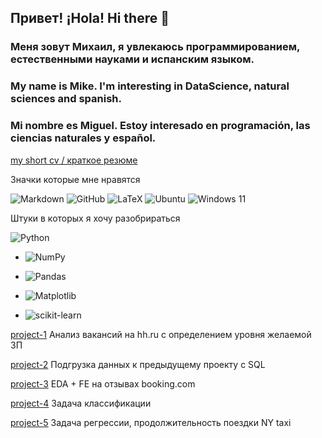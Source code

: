 ## Привет! ¡Hola! Hi there 👋

### Меня зовут Михаил, я увлекаюсь программированием, естественными науками и испанским языком.

### My name is Mike. I'm interesting in DataScience, natural sciences and spanish.

### Mi nombre es Miguel. Estoy interesado en programación, las ciencias naturales y español.

[my short cv / краткое резюме](https://github.com/hoittoken/hoittoken/blob/506e3b77f6d6793e0b903d42ede6ed628b194da2/cv_Aubakirov.pdf)

Значки которые мне нравятся

![Markdown](https://img.shields.io/badge/markdown-%23000000.svg?style=for-the-badge&logo=markdown&logoColor=white)
![GitHub](https://img.shields.io/badge/github-%23121011.svg?style=for-the-badge&logo=github&logoColor=white)
![LaTeX](https://img.shields.io/badge/latex-%23008080.svg?style=for-the-badge&logo=latex&logoColor=white)
![Ubuntu](https://img.shields.io/badge/Ubuntu-E95420?style=for-the-badge&logo=ubuntu&logoColor=white)
![Windows 11](https://img.shields.io/badge/Windows%2011-%230079d5.svg?style=for-the-badge&logo=Windows%2011&logoColor=white)


Штуки в которых я хочу разобрираться

![Python](https://img.shields.io/badge/python-3670A0?style=for-the-badge&logo=python&logoColor=ffdd54)
 
 * ![NumPy](https://img.shields.io/badge/numpy-%23013243.svg?style=for-the-badge&logo=numpy&logoColor=white)
 * ![Pandas](https://img.shields.io/badge/pandas-%23150458.svg?style=for-the-badge&logo=pandas&logoColor=white)
 * ![Matplotlib](https://img.shields.io/badge/Matplotlib-%23ffffff.svg?style=for-the-badge&logo=Matplotlib&logoColor=black)

 * ![scikit-learn](https://img.shields.io/badge/scikit--learn-%23F7931E.svg?style=for-the-badge&logo=scikit-learn&logoColor=white)


[project-1](https://github.com/hoittoken/Python/tree/master/Py/Projects/project_1) Анализ вакансий на hh.ru с определением уровня желаемой ЗП

[project-2](https://github.com/hoittoken/Python/tree/master/Py/Projects/project_2) Подгрузка данных к предыдущему проекту с SQL

[project-3](https://github.com/hoittoken/Python/tree/master/Py/Projects/project_3) EDA + FE на отзывах booking.com

[project-4](https://github.com/hoittoken/Python/tree/master/Py/Projects/project_4) Задача классификации

[project-5](https://github.com/hoittoken/Python/blob/master/Py/Projects/project_5/) Задача регрессии, продолжительность поездки NY taxi



<!--
**hoittoken/hoittoken** is a ✨ _special_ ✨ repository because its `README.md` (this file) appears on your GitHub profile.


- 🔭 I’m currently working on 
- 🌱 I’m currently learning math&ml
- 👯 I’m looking to collaborate on ...
- 🤔 I’m looking for help with ...
- 💬 Ask me about 
- 📫 How to reach me: ...
- 😄 Pronouns: ...
- ⚡ Fun fact: ...
-->
